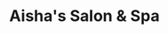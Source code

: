 ---
title: "Aisha's Salon & Spa"
url: /houston/aishas-salon-und-spa-hillcroft-avenue/
shop: Kosmetik
---